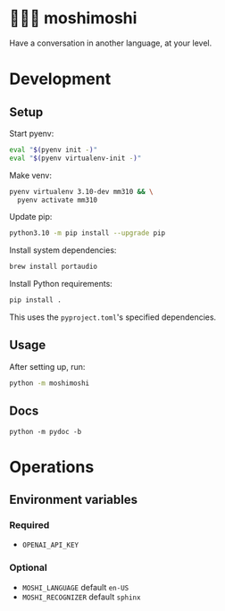 # 🧑💬🤖 moshimoshi
Have a conversation in another language, at your level.

# Development

## Setup

Start pyenv:
```sh
eval "$(pyenv init -)"
eval "$(pyenv virtualenv-init -)"
```

Make venv:
```sh
pyenv virtualenv 3.10-dev mm310 && \
  pyenv activate mm310
```

Update pip:
```sh
python3.10 -m pip install --upgrade pip
```

Install system dependencies:
```sh
brew install portaudio
```

Install Python requirements:
```sh
pip install .
```
This uses the `pyproject.toml`'s specified dependencies.

## Usage
After setting up, run:
```sh
python -m moshimoshi
```

## Docs
```
python -m pydoc -b
```

# Operations

## Environment variables

### Required

- `OPENAI_API_KEY`

### Optional

- `MOSHI_LANGUAGE` default `en-US`
- `MOSHI_RECOGNIZER` default `sphinx`
